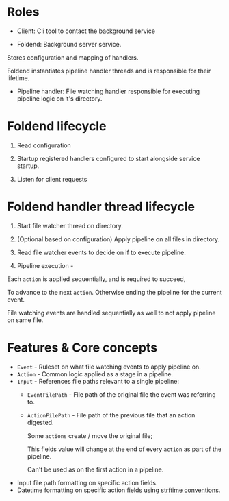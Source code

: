 # Roles

- Client: Cli tool to contact the background service

- Foldend: Background server service.

Stores configuration and mapping of handlers.

Foldend instantiates pipeline handler threads and is responsible for their lifetime.

- Pipeline handler: File watching handler responsible for executing pipeline logic on it's directory.

# Foldend lifecycle

1. Read configuration

2. Startup registered handlers configured to start alongside service startup.

3. Listen for client requests

# Foldend handler thread lifecycle

1. Start file watcher thread on directory.

2. (Optional based on configuration)  Apply pipeline on all files in directory.

3. Read file watcher events to decide on if to execute pipeline.

4. Pipeline execution -

Each `action` is applied sequentially, and is required to succeed,

To advance to the next `action`. Otherwise ending the pipeline for the current event.

File watching events are handled sequentially as well to not apply pipeline on same file.

# Features & Core concepts

- `Event` - Ruleset on what file watching events to apply pipeline on.
- `Action` - Common logic applied as a stage in a pipeline.
- `Input` - References file paths relevant to a single pipeline:
  - `EventFilePath` - File path of the original file the event was referring to.
  - `ActionFilePath` - File path of the previous file that an action digested.

    Some `actions` create / move the original file;

    This fields value will change at the end of every `action` as part of the pipeline.

    Can't be used as on the first action in a pipeline.
- Input file path formatting on specific action fields.
- Datetime formatting on specific action fields using [strftime conventions](https://docs.rs/chrono/latest/chrono/format/strftime/).
